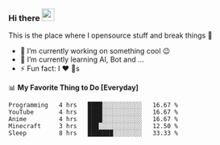 ### Hi there <img src="https://media.giphy.com/media/hvRJCLFzcasrR4ia7z/giphy.gif" width="25px">
This is the place where I opensource stuff and break things :rofl:

- 🔭 I’m currently working on something cool :wink:
- 🌱 I’m currently learning AI, Bot and ...
- ⚡ Fun fact: I :heart: :dog:s

📊 **My Favorite Thing to Do [Everyday]**
```text
Programming   4 hrs   ████░░░░░░░░░░░   16.67 % 
YouTube       4 hrs   ████░░░░░░░░░░░   16.67 % 
Anime         4 hrs   ████░░░░░░░░░░░   16.67 % 
Minecraft     3 hrs   ███░░░░░░░░░░░░   12.50 % 
Sleep         8 hrs   ███████░░░░░░░░   33.33 % 
```
